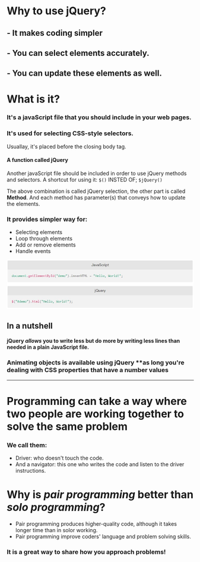 # Why to use jQuery?
## - It makes coding simpler
## - You can select elements accurately.
## - You can update these elements as well.

# What is it?

### It's a javaScript file that you should include in your web pages.
### It's used for selecting CSS-style selectors.
Usuallay, it's placed before the closing body tag. 
#### A function called jQuery
Another javaScript file should be included in order to use jQuery methods and selectors.
A shortcut for using it:
`$()`
INSTED OF;
`$jQuery()`

The above combination is called jQuery selection, the other part is called **Method**. And each method has parameter(s) that conveys how to update the elements.
 
### It provides simpler way for:
- Selecting elements
- Loop through elements
- Add or remove elements
- Handle events

![img](img/jquery.JPG)
## In a nutshell 
#### jQuery *allows* you to **write less** but **do more** by writing less lines than needed in a plain JavaScript file.

### Animating objects is available using jQuery **as long you're dealing with CSS properties that have a number values

-------------------------
# Programming can take a way where two people are working together to solve the same problem
### We call them:
- Driver: who doesn't touch the code.
- And a navigator: this one who writes the code and listen to the driver instructions.
# Why is *pair programming* better than *solo programming*?
- Pair programming produces higher-quality code, although it takes longer time than in solor working.
- Pair programming improve coders' language and problem solving skills. 

### It is a great way to share how you approach problems!



